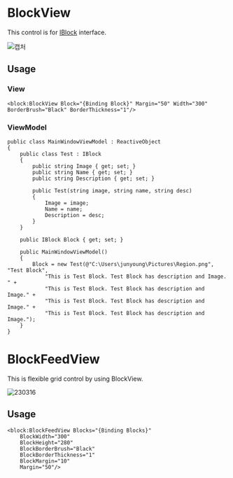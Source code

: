 # BlockView
This control is for [IBlock](https://github.com/jaywapp/Jaywapp.Infastructure/blob/develop/Block/Interface/IBlock.cs) interface.

![캡처](https://user-images.githubusercontent.com/20869970/225476114-caf88b57-b9b8-48a2-8f07-43949ac305ab.PNG)

## Usage
### View
```
<block:BlockView Block="{Binding Block}" Margin="50" Width="300" BorderBrush="Black" BorderThickness="1"/>
```
### ViewModel
```
public class MainWindowViewModel : ReactiveObject
{
    public class Test : IBlock
    {
        public string Image { get; set; }
        public string Name { get; set; }
        public string Description { get; set; }

        public Test(string image, string name, string desc)
        {
            Image = image;
            Name = name;
            Description = desc;
        }
    }

    public IBlock Block { get; set; }

    public MainWindowViewModel()
    {
        Block = new Test(@"C:\Users\junyoung\Pictures\Region.png", "Test Block", 
            "This is Test Block. Test Block has description and Image. " +
            "This is Test Block. Test Block has description and Image." +
            "This is Test Block. Test Block has description and Image." +
            "This is Test Block. Test Block has description and Image.");
    }
}
```

# BlockFeedView
This is flexible grid control by using BlockView.

![230316](https://user-images.githubusercontent.com/20869970/225483229-971d0ae6-2492-4a57-a673-f463ab6a0d00.gif)

## Usage
```
<block:BlockFeedView Blocks="{Binding Blocks}"
    BlockWidth="300"
    BlockHeight="280"
    BlockBorderBrush="Black"
    BlockBorderThickness="1"
    BlockMargin="10"
    Margin="50"/>
```


